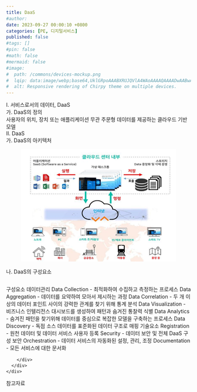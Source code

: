 ```yaml
---
title: DaaS
#author: 
date: 2023-09-27 00:00:10 +0800
categories: [PE, 디지털서비스]
published: false
#tags: []
#pin: false
#math: false
#mermaid: false
#image:
#  path: /commons/devices-mockup.png
#  lqip: data:image/webp;base64,UklGRpoAAABXRUJQVlA4WAoAAAAQAAAADwAABwAAQUxQSDIAAAARL0AmbZurmr57yyIiqE8oiG0bejIYEQTgqiDA9vqnsUSI6H+oAERp2HZ65qP/VIAWAFZQOCBCAAAA8AEAnQEqEAAIAAVAfCWkAALp8sF8rgRgAP7o9FDvMCkMde9PK7euH5M1m6VWoDXf2FkP3BqV0ZYbO6NA/VFIAAAA
#  alt: Responsive rendering of Chirpy theme on multiple devices.
---
```


<div class="post-wrap">
  <div class="para">
    <div class="para-title">
      I. 서비스로서의 데이터, DaaS
    </div>
    <div class="para-cntnt">
      <div class="para">
        <div class="para-title">
          가. DaaS의 정의
        </div>
        <div class="para-cntnt">
            사용자의 위치, 장치 또는 애플리케이션 무관 주문형 데이터를 제공하는 클라우드 기반모델
        </div>
      </div>
    </div>
  </div>
  
  <div class="para">
    <div class="para-title">
      II. DaaS
    </div>
    <div class="para-cntnt">
      <div class="para">
        <div class="para-title">
          가. DaaS의 아키텍처
        </div>
        <div class="para-cntnt">
          <figure class="post-figure">
            <img src="/assets/img/posts/DaaS.png" alt="DaaS">
<!--            <figcaption>Source: Unveiling the Metaverse: Exploring Emerging Trends, Multifaceted Perspectives, and Future Challenges</figcaption>-->
          </figure>
        </div>
      </div>
      <div class="para">
        <div class="para-title">
          나. DaaS의 구성요소
        </div>
        <div class="para-cntnt">
          <table class="post-table">
          </table>
          구성요소
  데이터관리
    Data Collection - 최적화하여 수집하고 측정하는 프로세스
    Data Aggregation - 데이터를 요약하여 모아서 제시하는 과정
    Data Correlation - 두 개 이상의 데이터 포인트 사이의 강력한 관계를 찾기 위해 통계 분석
    Data Visualization - 비즈니스 인텔리전스 대시보드를 생성하여 패턴과 숨겨진 통찰력 식별
    Data Analytics - 숨겨진 패턴을 찾기위해 데이터를 중심으로 복잡한 모델을 구축하는 프로세스
    Data Discovery - 독점 소스 데이터를 표준화된 데이터 구조로 매핑
  기술요소
    Registration - 원천 데이터 및 데이터 서비스 사용자 등록
    Security - 데이터 보안 및 전체 DaaS 구성 보안
    Orchestration - 데이터 서비스의 자동화된 설정, 관리, 조정
    Documentation - 모든 서비스에 대한 문서화

        </div>
      </div>
    </div>
  </div>

  <div class="refr-wrap">
    <div class="refr-title">
        참고자료
    </div>
    <ol class="refr-list">
    <!--    <li>(나현식, 최대선) <a target="_blank" href="https://scienceon.kisti.re.kr/commons/util/originalView.do?cn=JAKO202225948430499&oCn=JAKO202225948430499&dbt=JAKO&journal=NJOU00291864">메타버스 보안 위협 요소 및 대응 방안 검토</a></li>-->
    <!--    <li>(M. Uddin, S. Manickam, H. Ullah, M. Obaidat and A. Dandoush) <a target="_blank" href="https://ieeexplore.ieee.org/abstract/document/10138386">Unveiling the Metaverse: Exploring Emerging Trends, Multifaceted Perspectives, and Future Challenges</a></li>-->
    </ol>
  </div>
</div>
